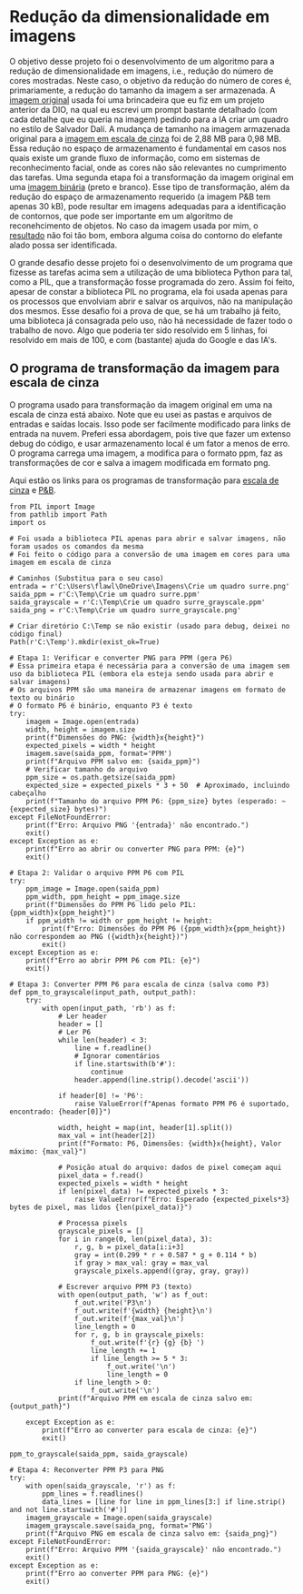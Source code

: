 # Redução da dimensionalidade em imagens

O objetivo desse projeto foi o desenvolvimento de um algoritmo para a redução de dimensionalidade em imagens, i.e., redução do número de cores mostradas. Neste caso, o objetivo da redução do número de cores é, primariamente, a redução do tamanho da imagem a ser armazenada. A [imagem original](https://github.com/msccobra/DIO-BairesDev/blob/main/Redu%C3%A7%C3%A3o%20de%20Dimensionalidade%20em%20Imagens%20para%20Redes%20Neurais/Crie%20um%20quadro%20surre.png) usada foi uma brincadeira que eu fiz em um projeto anterior da DIO, na qual eu escrevi um prompt bastante detalhado (com cada detalhe que eu queria na imagem) pedindo para a IA criar um quadro no estilo de Salvador Dalí. A mudança de tamanho na imagem armazenada original para a [imagem em escala de cinza](https://github.com/msccobra/DIO-BairesDev/blob/main/Redu%C3%A7%C3%A3o%20de%20Dimensionalidade%20em%20Imagens%20para%20Redes%20Neurais/Crie%20um%20quadro%20surre_grayscale_direct.png) foi de 2,88 MB para 0,98 MB. Essa redução no espaço de armazenamento é fundamental em casos nos quais existe um grande fluxo de informação, como em sistemas de reconhecimento facial, onde as cores não são relevantes no cumprimento das tarefas. Uma segunda etapa foi a transformação da imagem original em uma [imagem binária](https://github.com/msccobra/DIO-BairesDev/blob/main/Redu%C3%A7%C3%A3o%20de%20Dimensionalidade%20em%20Imagens%20para%20Redes%20Neurais/Crie%20um%20quadro_pb.png) (preto e branco). Esse tipo de transformação, além da redução do espaço de armazenamento requerido (a imagem P&B tem apenas 30 kB), pode resultar em imagens adequadas para a identificação de contornos, que pode ser importante em um algoritmo de reconehcimento de objetos. No caso da imagem usada por mim, o [resultado](https://github.com/msccobra/DIO-BairesDev/blob/main/Redu%C3%A7%C3%A3o%20de%20Dimensionalidade%20em%20Imagens%20para%20Redes%20Neurais/Crie%20um%20quadro_pb.png) não foi tão bom, embora alguma coisa do contorno do elefante alado possa ser identificada.

O grande desafio desse projeto foi o desenvolvimento de um programa que fizesse as tarefas acima sem a utilização de uma biblioteca Python para tal, como a PIL, que a transformação fosse programada do zero. Assim foi feito, apesar de constar a biblioteca PIL no programa, ela foi usada apenas para os processos que envolviam abrir e salvar os arquivos, não na manipulação dos mesmos. Esse desafio foi a prova de que, se há um trabalho já feito, uma biblioteca já consagrada pelo uso, não há necessidade de fazer todo o trabalho de novo. Algo que poderia ter sido resolvido em 5 linhas, foi resolvido em mais de 100, e com (bastante) ajuda do Google e das IA's.

## O programa de transformação da imagem para escala de cinza

O programa usado para transformação da imagem original em uma na escala de cinza está abaixo. Note que eu usei as pastas e arquivos de entradas e saídas locais. Isso pode ser facilmente modificado para links de entrada na nuvem. Preferi essa abordagem, pois tive que fazer um extenso debug do código, e usar armazenamento local é um fator a menos de erro. O programa carrega uma imagem, a modifica para o formato ppm, faz as transformações de cor e salva a imagem modificada em formato png.

Aqui estão os links para os programas de transformação para [escala de cinza](https://github.com/msccobra/DIO-BairesDev/blob/main/Redu%C3%A7%C3%A3o%20de%20Dimensionalidade%20em%20Imagens%20para%20Redes%20Neurais/Imagens%20gs.py) e [P&B](https://github.com/msccobra/DIO-BairesDev/blob/main/Redu%C3%A7%C3%A3o%20de%20Dimensionalidade%20em%20Imagens%20para%20Redes%20Neurais/Imagens%20pb.py).

```
from PIL import Image
from pathlib import Path
import os

# Foi usada a biblioteca PIL apenas para abrir e salvar imagens, não foram usados os comandos da mesma
# Foi feito o código para a conversão de uma imagem em cores para uma imagem em escala de cinza

# Caminhos (Substitua para o seu caso)
entrada = r'C:\Users\flawl\OneDrive\Imagens\Crie um quadro surre.png'
saida_ppm = r'C:\Temp\Crie um quadro surre.ppm'
saida_grayscale = r'C:\Temp\Crie um quadro surre_grayscale.ppm'
saida_png = r'C:\Temp\Crie um quadro surre_grayscale.png'

# Criar diretório C:\Temp se não existir (usado para debug, deixei no código final)
Path(r'C:\Temp').mkdir(exist_ok=True)

# Etapa 1: Verificar e converter PNG para PPM (gera P6)
# Essa primeira etapa é necessária para a conversão de uma imagem sem uso da biblioteca PIL (embora ela esteja sendo usada para abrir e salvar imagens)
# Os arquivos PPM são uma maneira de armazenar imagens em formato de texto ou binário
# O formato P6 é binário, enquanto P3 é texto
try:
    imagem = Image.open(entrada)
    width, height = imagem.size
    print(f"Dimensões do PNG: {width}x{height}")
    expected_pixels = width * height
    imagem.save(saida_ppm, format='PPM')
    print(f"Arquivo PPM salvo em: {saida_ppm}")
    # Verificar tamanho do arquivo
    ppm_size = os.path.getsize(saida_ppm)
    expected_size = expected_pixels * 3 + 50  # Aproximado, incluindo cabeçalho
    print(f"Tamanho do arquivo PPM P6: {ppm_size} bytes (esperado: ~{expected_size} bytes)")
except FileNotFoundError:
    print(f"Erro: Arquivo PNG '{entrada}' não encontrado.")
    exit()
except Exception as e:
    print(f"Erro ao abrir ou converter PNG para PPM: {e}")
    exit()

# Etapa 2: Validar o arquivo PPM P6 com PIL
try:
    ppm_image = Image.open(saida_ppm)
    ppm_width, ppm_height = ppm_image.size
    print(f"Dimensões do PPM P6 lido pelo PIL: {ppm_width}x{ppm_height}")
    if ppm_width != width or ppm_height != height:
        print(f"Erro: Dimensões do PPM P6 ({ppm_width}x{ppm_height}) não correspondem ao PNG ({width}x{height})")
        exit()
except Exception as e:
    print(f"Erro ao abrir PPM P6 com PIL: {e}")
    exit()

# Etapa 3: Converter PPM P6 para escala de cinza (salva como P3)
def ppm_to_grayscale(input_path, output_path):
    try:
        with open(input_path, 'rb') as f:
            # Ler header
            header = []
            # Ler P6
            while len(header) < 3:
                line = f.readline()
                # Ignorar comentários
                if line.startswith(b'#'):
                    continue
                header.append(line.strip().decode('ascii'))
                
            if header[0] != 'P6':
                raise ValueError(f"Apenas formato PPM P6 é suportado, encontrado: {header[0]}")

            width, height = map(int, header[1].split())
            max_val = int(header[2])
            print(f"Formato: P6, Dimensões: {width}x{height}, Valor máximo: {max_val}")

            # Posição atual do arquivo: dados de pixel começam aqui
            pixel_data = f.read()
            expected_pixels = width * height
            if len(pixel_data) != expected_pixels * 3:
                raise ValueError(f"Erro: Esperado {expected_pixels*3} bytes de pixel, mas lidos {len(pixel_data)}")
            
            # Processa pixels
            grayscale_pixels = []
            for i in range(0, len(pixel_data), 3):
                r, g, b = pixel_data[i:i+3]
                gray = int(0.299 * r + 0.587 * g + 0.114 * b)
                if gray > max_val: gray = max_val
                grayscale_pixels.append((gray, gray, gray))

            # Escrever arquivo PPM P3 (texto)
            with open(output_path, 'w') as f_out:
                f_out.write('P3\n')
                f_out.write(f'{width} {height}\n')
                f_out.write(f'{max_val}\n')
                line_length = 0
                for r, g, b in grayscale_pixels:
                    f_out.write(f'{r} {g} {b} ')
                    line_length += 1
                    if line_length >= 5 * 3:
                        f_out.write('\n')
                        line_length = 0
                if line_length > 0:
                    f_out.write('\n')
            print(f"Arquivo PPM em escala de cinza salvo em: {output_path}")

    except Exception as e:
        print(f"Erro ao converter para escala de cinza: {e}")
        exit()

ppm_to_grayscale(saida_ppm, saida_grayscale)

# Etapa 4: Reconverter PPM P3 para PNG
try:
    with open(saida_grayscale, 'r') as f:
        ppm_lines = f.readlines()
        data_lines = [line for line in ppm_lines[3:] if line.strip() and not line.startswith('#')]
    imagem_grayscale = Image.open(saida_grayscale)
    imagem_grayscale.save(saida_png, format='PNG')
    print(f"Arquivo PNG em escala de cinza salvo em: {saida_png}")
except FileNotFoundError:
    print(f"Erro: Arquivo PPM '{saida_grayscale}' não encontrado.")
    exit()
except Exception as e:
    print(f"Erro ao converter PPM para PNG: {e}")
    exit()
